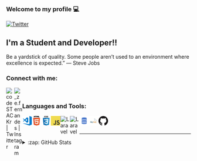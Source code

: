 ### Welcome to my profile 💻

[![Twitter](https://img.shields.io/twitter/follow/ocsicnarfez?color=1DA1F2&logo=twitter&style=for-the-badge)](https://twitter.com/ocsicnarfez)


## I'm a Student and Developer!!

Be a yardstick of quality. Some people aren’t used to an environment where excellence is expected.”
― Steve Jobs

### Connect with me:

[<img align="left" alt="codeSTACKr | Twitter" width="22px" src="https://cdn.jsdelivr.net/npm/simple-icons@v3/icons/twitter.svg" />][twitter]
[<img align="left" alt="_ze.fernandes | Instagram" width="22px" src="https://cdn.jsdelivr.net/npm/simple-icons@v3/icons/instagram.svg" />][instagram]

<br />

### Languages and Tools:

<img align="left" alt="Visual Studio Code" width="26px" src="https://raw.githubusercontent.com/github/explore/80688e429a7d4ef2fca1e82350fe8e3517d3494d/topics/visual-studio-code/visual-studio-code.png" />
<img align="left" alt="HTML5" width="26px" src="https://raw.githubusercontent.com/github/explore/80688e429a7d4ef2fca1e82350fe8e3517d3494d/topics/html/html.png" />
<img align="left" alt="CSS3" width="26px" src="https://raw.githubusercontent.com/github/explore/80688e429a7d4ef2fca1e82350fe8e3517d3494d/topics/css/css.png" />
<img align="left" alt="JavaScript" width="26px" src="https://raw.githubusercontent.com/github/explore/80688e429a7d4ef2fca1e82350fe8e3517d3494d/topics/javascript/javascript.png" /> 
<img align="left" alt="Laravel" width="26px" src="https://surround-bg.com/wp-content/uploads/2018/10/laravel-logo.png" />
<img align="left" alt="Laravel" width="26px" src="https://upload.wikimedia.org/wikipedia/commons/0/0d/C_Sharp_wordmark.svg" />

<img align="left" alt="SQL" width="26px" src="https://raw.githubusercontent.com/github/explore/80688e429a7d4ef2fca1e82350fe8e3517d3494d/topics/sql/sql.png" />
<img align="left" alt="MySQL" width="26px" src="https://raw.githubusercontent.com/github/explore/80688e429a7d4ef2fca1e82350fe8e3517d3494d/topics/mysql/mysql.png" />
<img align="left" alt="GitHub" width="26px" src="https://raw.githubusercontent.com/github/explore/78df643247d429f6cc873026c0622819ad797942/topics/github/github.png" />


<br />
<br />

---



<details>
  <summary>:zap: GitHub Stats</summary>

  <img align="left" alt="Zé's GitHub Stats" src="https://github-readme-stats.vercel.app/api?username=zekikiko&theme=dark&show_icons=true" />

</details>

[twitter]: https://twitter.com/ocsicnarfez
[instagram]: https://instagram.com/_ze.fernandes

